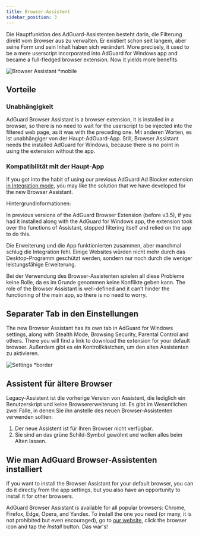 ```yaml
---
title: Browser-Assistent
sidebar_position: 3
---
```


Die Hauptfunktion des AdGuard-Assistenten besteht darin, die Filterung direkt vom Browser aus zu verwalten. Er existiert schon seit langem, aber seine Form und sein Inhalt haben sich verändert. More precisely, it used to be a mere userscript incorporated into AdGuard for Windows app and became a full-fledged browser extension. Now it yields more benefits.

![Browser Assistant *mobile](https://cdn.adtidy.org/content/kb/ad_blocker/windows/browser-assistant/assistant-menu.png)

## Vorteile

### Unabhängigkeit

AdGuard Browser Assistant is a browser extension, it is installed in a browser, so there is no need to wait for the userscript to be injected into the filtered web page, as it was with the preceding one. Mit anderen Worten, es ist unabhängiger von der Haupt-AdGuard-App. Still, Browser Assistant needs the installed AdGuard for Windows, because there is no point in using the extension without the app.

### Kompatibilität mit der Haupt-App

If you got into the habit of using our previous AdGuard Ad Blocker extension [in Integration mode](/adguard-browser-extension/integration-mode), you may like the solution that we have developed for the new Browser Assistant.

Hintergrundinformationen:

In previous versions of the AdGuard Browser Extension (before v3.5), if you had it installed along with the AdGuard for Windows app, the extension took over the functions of Assistant, stopped filtering itself and relied on the app to do this.

Die Erweiterung und die App funktionierten zusammen, aber manchmal schlug die Integration fehl. Einige Websites würden nicht mehr durch das Desktop-Programm geschützt werden, sondern nur noch durch die weniger leistungsfähige Erweiterung.

Bei der Verwendung des Browser-Assistenten spielen all diese Probleme keine Rolle, da es im Grunde genommen keine Konflikte geben kann. The role of the Browser Assistant is well-defined and it can’t hinder the functioning of the main app, so there is no need to worry.

## Separater Tab in den Einstellungen

The new Browser Assistant has its own tab in AdGuard for Windows settings, along with Stealth Mode, Browsing Security, Parental Control and others. There you will find a link to download the extension for your default browser. Außerdem gibt es ein Kontrollkästchen, um den alten Assistenten zu aktivieren.

![Settings *border](https://cdn.adtidy.org/content/kb/ad_blocker/windows/browser-assistant/browser-assistant.png)

## Assistent für ältere Browser

Legacy-Assistent ist die vorherige Version von Assistent, die lediglich ein Benutzerskript und keine Browsererweiterung ist. Es gibt im Wesentlichen zwei Fälle, in denen Sie ihn anstelle des neuen Browser-Assistenten verwenden sollten:

1. Der neue Assistent ist für Ihren Browser nicht verfügbar.
1. Sie sind an das grüne Schild-Symbol gewöhnt und wollen alles beim Alten lassen.

## Wie man AdGuard Browser-Assistenten installiert

If you want to install the Browser Assistant for your default browser, you can do it directly from the app settings, but you also have an opportunity to install it for other browsers.

AdGuard Browser Assistant is available for all popular browsers: Chrome, Firefox, Edge, Opera, and Yandex. To install the one you need (or many, it is not prohibited but even encouraged), go to [our website](https://adguard.com/adguard-assistant/overview.html), click the browser icon and tap the *Install* button. Das war's!

